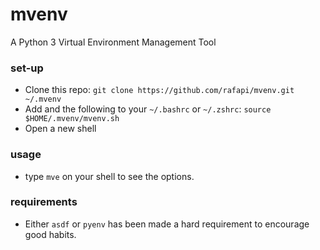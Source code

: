 # mvenv
A Python 3 Virtual Environment Management Tool
### set-up
* Clone this repo: `git clone https://github.com/rafapi/mvenv.git ~/.mvenv`
* Add and the following to your `~/.bashrc` or `~/.zshrc`: `source $HOME/.mvenv/mvenv.sh`
* Open a new shell
### usage
* type `mve` on your shell to see the options.
### requirements
* Either `asdf` or `pyenv` has been made a hard requirement to encourage good habits.
